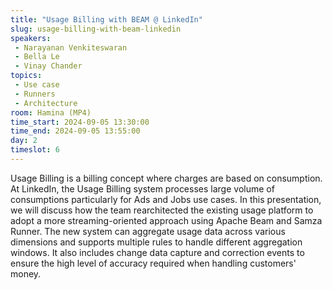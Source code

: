 ```yaml
---
title: "Usage Billing with BEAM @ LinkedIn"
slug: usage-billing-with-beam-linkedin
speakers:
 - Narayanan Venkiteswaran
 - Bella Le
 - Vinay Chander
topics:
 - Use case
 - Runners
 - Architecture
room: Hamina (MP4)
time_start: 2024-09-05 13:30:00
time_end: 2024-09-05 13:55:00
day: 2
timeslot: 6
---
```


Usage Billing is a billing concept where charges are based on consumption. At LinkedIn, the Usage Billing system processes large volume of consumptions particularly for Ads and Jobs use cases. In this presentation, we will discuss how the team rearchitected the existing usage platform to adopt a more streaming-oriented approach using Apache Beam and Samza Runner. The new system can aggregate usage data across various dimensions and supports multiple rules to handle different aggregation windows. It also includes change data capture and correction events to ensure the high level of accuracy required when handling customers' money.